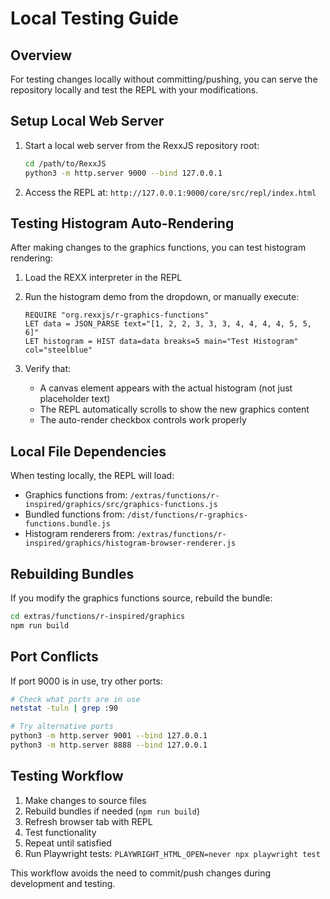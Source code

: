 # Local Testing Guide

## Overview
For testing changes locally without committing/pushing, you can serve the repository locally and test the REPL with your modifications.

## Setup Local Web Server

1. Start a local web server from the RexxJS repository root:
   ```bash
   cd /path/to/RexxJS
   python3 -m http.server 9000 --bind 127.0.0.1
   ```

2. Access the REPL at: `http://127.0.0.1:9000/core/src/repl/index.html`

## Testing Histogram Auto-Rendering

After making changes to the graphics functions, you can test histogram rendering:

1. Load the REXX interpreter in the REPL
2. Run the histogram demo from the dropdown, or manually execute:
   ```rexx
   REQUIRE "org.rexxjs/r-graphics-functions"
   LET data = JSON_PARSE text="[1, 2, 2, 3, 3, 3, 4, 4, 4, 4, 5, 5, 6]"
   LET histogram = HIST data=data breaks=5 main="Test Histogram" col="steelblue"
   ```

3. Verify that:
   - A canvas element appears with the actual histogram (not just placeholder text)
   - The REPL automatically scrolls to show the new graphics content
   - The auto-render checkbox controls work properly

## Local File Dependencies

When testing locally, the REPL will load:
- Graphics functions from: `/extras/functions/r-inspired/graphics/src/graphics-functions.js`
- Bundled functions from: `/dist/functions/r-graphics-functions.bundle.js`
- Histogram renderers from: `/extras/functions/r-inspired/graphics/histogram-browser-renderer.js`

## Rebuilding Bundles

If you modify the graphics functions source, rebuild the bundle:
```bash
cd extras/functions/r-inspired/graphics
npm run build
```

## Port Conflicts

If port 9000 is in use, try other ports:
```bash
# Check what ports are in use
netstat -tuln | grep :90

# Try alternative ports
python3 -m http.server 9001 --bind 127.0.0.1
python3 -m http.server 8888 --bind 127.0.0.1
```

## Testing Workflow

1. Make changes to source files
2. Rebuild bundles if needed (`npm run build`)
3. Refresh browser tab with REPL
4. Test functionality
5. Repeat until satisfied
6. Run Playwright tests: `PLAYWRIGHT_HTML_OPEN=never npx playwright test`

This workflow avoids the need to commit/push changes during development and testing.